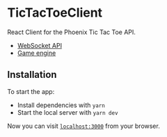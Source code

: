 # TicTacToeClient

React Client for the Phoenix Tic Tac Toe API.

  * [WebSocket API](https://github.com/idabmat/tic_tac_toe_channel)
  * [Game engine](https://github.com/idabmat/tic_tac_toe)

## Installation

To start the app:

  * Install dependencies with `yarn`
  * Start the local server with `yarn dev`

Now you can visit [`localhost:3000`](http://localhost:3000) from your browser.
